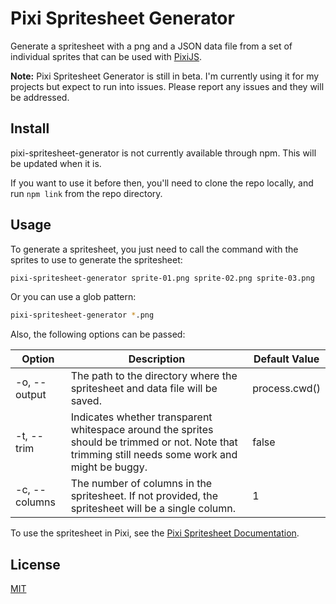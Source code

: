 # Pixi Spritesheet Generator

Generate a spritesheet with a png and a JSON data file from a set of
individual sprites that can be used with [PixiJS](https://pixijs.com/).

**Note:** Pixi Spritesheet Generator is still in beta. I'm currently using it
for my projects but expect to run into issues. Please report any issues and
they will be addressed.

## Install

pixi-spritesheet-generator is not currently available through npm. This will
be updated when it is.

If you want to use it before then, you'll need to clone the repo locally, and
run `npm link` from the repo directory.

<!-- ```sh
npm install pixi-spritesheet-generator
``` -->

## Usage

To generate a spritesheet, you just need to call the command with the sprites
to use to generate the spritesheet:

```sh
pixi-spritesheet-generator sprite-01.png sprite-02.png sprite-03.png
```

Or you can use a glob pattern:

```sh
pixi-spritesheet-generator *.png
```

Also, the following options can be passed:

| Option        | Description                                                                                                                                        | Default Value |
| ------------- | -------------------------------------------------------------------------------------------------------------------------------------------------- | ------------- |
| -o, --output  | The path to the directory where the spritesheet and data file will be saved.                                                                       | process.cwd() |
| -t, --trim    | Indicates whether transparent whitespace around the sprites should be trimmed or not. Note that trimming still needs some work and might be buggy. | false         |
| -c, --columns | The number of columns in the spritesheet. If not provided, the spritesheet will be a single column.                                                | 1             |

To use the spritesheet in Pixi, see the [Pixi Spritesheet Documentation](https://pixijs.download/dev/docs/PIXI.Spritesheet.html).

## License

[MIT](./LICENSE)
